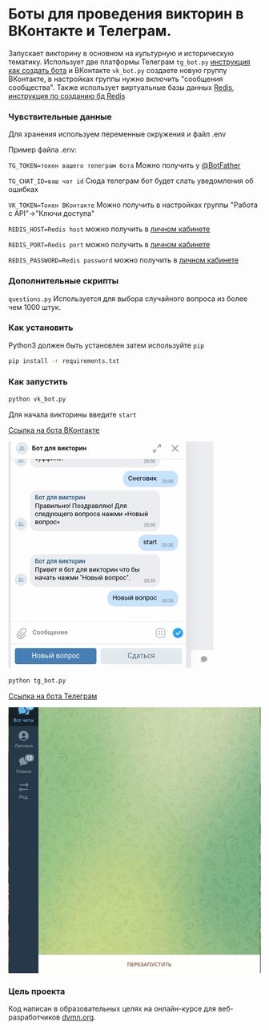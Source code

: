 # Боты для проведения викторин в ВКонтакте и Телеграм.

Запускает викторину в основном на культурную и историческую тематику.
Использует две платформы Телеграм `tg_bot.py` [инструкция как создать бота](https://way23.ru/%D1%80%D0%B5%D0%B3%D0%B8%D1%81%D1%82%D1%80%D0%B0%D1%86%D0%B8%D1%8F-%D0%B1%D0%BE%D1%82%D0%B0-%D0%B2-telegram.html)
и ВКонтакте `vk_bot.py` создаете новую группу ВКонтакте, в настройках группы нужно включить "сообщения сообщества".
Также использует виртуальные базы данных [Redis](https://app.redislabs.com/#/login), [инструкция по созданию бд Redis](https://pythonru.com/biblioteki/redis-python)

### Чувствительные данные

Для хранения используем переменные окружения и файл .env

Пример файла .env:

`TG_TOKEN=токен вашего телеграм бота` Можно получить у [@BotFather](https://way23.ru/%D1%80%D0%B5%D0%B3%D0%B8%D1%81%D1%82%D1%80%D0%B0%D1%86%D0%B8%D1%8F-%D0%B1%D0%BE%D1%82%D0%B0-%D0%B2-telegram.html)

`TG_CHAT_ID=ваш чат id` Сюда телеграм бот будет слать уведомления об ошибках

`VK_TOKEN=Токен ВКонтакте` Можно получить в настройках группы "Работа с API"->"Ключи доступа"

`REDIS_HOST=Redis host` можно получить в [личном кабинете](https://app.redislabs.com/#/login) 

`REDIS_PORT=Redis port` можно получить в [личном кабинете](https://app.redislabs.com/#/login)

`REDIS_PASSWORD=Redis password` можно получить в [личном кабинете](https://app.redislabs.com/#/login)

### Дополнительные скрипты

`questions.py` Используется для выбора случайного вопроса из более чем 1000 штук.

### Как установить

Python3 должен быть установлен затем используйте `pip`

```bash
pip install -r requirements.txt
```

### Как запустить

```bash
python vk_bot.py
```
Для начала викторины введите `start`

[Ссылка на бота ВКонтакте](https://vk.com/public212082294)

![](gif/vk_bot.gif)
```bash
python tg_bot.py
```

[Cсылка на бота Телеграм](http://t.me/CaD_quiz_bot)

![](gif/tg_bot.gif)

### Цель проекта

Код написан в образовательных целях на онлайн-курсе для веб-разработчиков [dvmn.org](https://dvmn.org/).